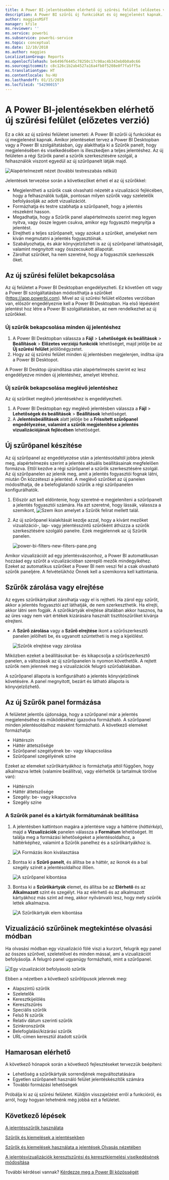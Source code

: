 ```yaml
---
title: A Power BI-jelentésekben elérhető új szűrési felület (előzetes verzió)
description: A Power BI szűrői új funkciókat és új megjelenést kapnak.
author: maggiesMSFT
manager: kfile
ms.reviewer: ''
ms.service: powerbi
ms.subservice: powerbi-service
ms.topic: conceptual
ms.date: 12/10/2018
ms.author: maggies
LocalizationGroup: Reports
ms.openlocfilehash: be6496f6445c78250c17c98ac4b343eb0b0a0c66
ms.sourcegitcommit: c8c126c1b2ab4527a16a4fb8f5208e0f7fa5ff5a
ms.translationtype: HT
ms.contentlocale: hu-HU
ms.lasthandoff: 01/15/2019
ms.locfileid: "54290015"
---
```

# <a name="the-new-filter-experience-in-power-bi-reports-preview"></a>A Power BI-jelentésekben elérhető új szűrési felület (előzetes verzió)

Ez a cikk az új szűrési felületet ismerteti: A Power BI szűrői új funkciókat és új megjelenést kapnak. Amikor jelentéseket tervez a Power BI Desktopban vagy a Power BI szolgáltatásban, úgy alakíthatja ki a Szűrők panelt, hogy megjelenésében és viselkedésében is illeszkedjen a teljes jelentéshez. Az új felületen a régi Szűrők panel a szűrők szerkesztésére szolgál, a felhasználók viszont egyedül az új szűrőpanelt látják majd. 
 
![Alapértelmezett nézet (további testreszabás nélkül)](media/power-bi-report-filter-preview/power-bi-filter-reading.png)

Jelentések tervezése során a következőket érheti el az új szűrőkkel:

- Megjelenítheti a szűrők csak olvasható nézetét a vizualizáció fejlécében, hogy a felhasználók tudják, pontosan milyen szűrők vagy szeletelők befolyásolják az adott vizualizációt.
- Formázhatja és testre szabhatja a szűrőpanelt, hogy a jelentés részeként hasson.
- Megadhatja, hogy a Szűrők panel alapértelmezés szerint meg legyen nyitva, vagy össze legyen csukva, amikor egy fogyasztó megnyitja a jelentést.
- Elrejtheti a teljes szűrőpanelt, vagy azokat a szűrőket, amelyeket nem kíván megmutatni a jelentés fogyasztóinak.
- Szabályozhatja, és akár könyvjelzőzheti is az új szűrőpanel láthatóságát, valamint megnyitott vagy összecsukott állapotát.
- Zárolhat szűrőket, ha nem szeretné, hogy a fogyasztók szerkesszék őket.

## <a name="turn-on-the-new-filter-experience"></a>Az új szűrési felület bekapcsolása 

Az új felületet a Power BI Desktopban engedélyezheti. Ez követően ott vagy a Power BI szolgáltatásban módosíthatja a szűrőket (https://app.powerbi.com). Mivel az új szűrési felület előzetes verzióban van, először engedélyeznie kell a Power BI Desktopban. Ha első lépésként jelentést hoz létre a Power BI szolgáltatásban, az nem rendelkezhet az új szűrőkkel.

### <a name="turn-on-new-filters-for-all-new-reports"></a>Új szűrők bekapcsolása minden új jelentéshez

1. A Power BI Desktopban válassza a **Fájl** > **Lehetőségek és beállítások** > **Beállítások** > **Előzetes verziójú funkciók** lehetőséget, majd jelölje be az **Új szűrési felület** jelölőnégyzetet. 
2. Hogy az új szűrési felület minden új jelentésben megjelenjen, indítsa újra a Power BI Desktopot.

A Power BI Desktop újraindítása után alapértelmezés szerint ez lesz engedélyezve minden új jelentéshez, amelyet létrehoz.  

### <a name="turn-on-new-filters-for-an-existing-report"></a>Új szűrők bekapcsolása meglévő jelentéshez

Az új szűrőket meglévő jelentésekhez is engedélyezheti.

1. A Power BI Desktopban egy meglévő jelentésben válassza a **Fájl** > **Lehetőségek és beállítások** > **Beállítások** lehetőséget.
2. A **Jelentésbeállítások** alatt jelölje be a **Frissített szűrőpanel engedélyezése, valamint a szűrők megjelenítése a jelentés vizualizációjának fejlécében** lehetőséget.

## <a name="build-the-new-filter-pane"></a>Új szűrőpanel készítése

Az új szűrőpanel az engedélyezése után a jelentésoldaltól jobbra jelenik meg, alapértelmezés szerint a jelentés aktuális beállításainak megfelelően formázva. Ettől kezdve a régi szűrőpanel a szűrők szerkesztésére szolgál. Az új szűrőpanelen az jelenik meg, amit a jelentés fogyasztói fognak látni, miután Ön közzéteszi a jelentést. A meglévő szűrőket az új panelen módosíthatja, de a belefoglalandó szűrők a régi szűrőpanelen konfigurálhatók.

1. Először azt kell eldöntenie, hogy szeretné-e megjeleníteni a szűrőpanelt a jelentés fogyasztói számára. Ha azt szeretné, hogy lássák, válassza a szemikont, ![Szem ikon](media/power-bi-report-filter-preview/power-bi-filter-off-eye-icon.png) amelyet a Szűrők felirat mellett talál.

2. Az új szűrőpanel kialakítását kezdje azzal, hogy a kívánt mezőket vizualizáció-, lap- vagy jelentésszintű szűrőként áthúzza a szűrők szerkesztésére szolgáló panelre. Ezek megjelennek az új Szűrők panelen.

    ![power-bi-filters-new-filters-pane.png](media/power-bi-report-filter-preview/power-bi-filters-new-filters-pane.png)

Amikor vizualizációt ad egy jelentésvászonhoz, a Power BI automatikusan hozzáad egy szűrőt a vizualizációban szereplő mezők mindegyikéhez. Ezeket az automatikus szűrőket a Power BI nem veszi fel a csak olvasható szűrők paneljére. A felvételükhöz Önnek kell a szemikonra kell kattintania.

 
## <a name="lock-or-hide-filters"></a>Szűrők zárolása vagy elrejtése

Az egyes szűrőkártyákat zárolhatja vagy el is rejtheti. Ha zárol egy szűrőt, akkor a jelentés fogyasztói azt láthatják, de nem szerkeszthetik. Ha elrejti, akkor látni sem fogják. A szűrőkártyák elrejtése általában akkor hasznos, ha az üres vagy nem várt értékek kizárására használt tisztítószűrőket kívánja elrejteni. 

- A **Szűrő zárolása** vagy a **Szűrő elrejtése** ikont a szűrőszerkesztő panelen jelölheti be, és ugyanott szüntetheti is meg a kijelölést.

   ![Szűrők elrejtése vagy zárolása](media/power-bi-report-filter-preview/power-bi-filter-hide-lock.gif)

Miközben ezeket a beállításokat be- és kikapcsolja a szűrőszerkesztő panelen, a változások az új szűrőpanelen is nyomon követhetők. A rejtett szűrők nem jelennek meg a vizualizációk felugró szűrőablakában.

A szűrőpanel állapota is konfigurálható a jelentés könyvjelzőinek követésére. A panel megnyitott, bezárt és látható állapota is könyvjelzőzhető.
 
## <a name="format-the-new-filters-pane"></a>Az új Szűrők panel formázása

A felületet jelentős újdonsága, hogy a szűrőpanel már a jelentés megjelenéséhez és működéséhez igazodva formázható. A szűrőpanel minden jelentésoldalhoz másként formázható. A következő elemeket formázhatja: 

- Háttérszín
- Háttér áttetszősége
- Szűrőpanel szegélyének be- vagy kikapcsolása
- Szűrőpanel szegélyének színe

Ezeket az elemeket szűrőkártyákhoz is formázhatja attól függően, hogy alkalmazva lettek (valamire beállítva), vagy elérhetők (a tartalmuk törölve van): 

- Háttérszín
- Háttér áttetszősége
- Szegély: be- vagy kikapcsolva
- Szegély színe

### <a name="set-the-format-for-the-filters-pane-and-cards"></a>A Szűrők panel és a kártyák formátumának beállítása

1. A jelentésben kattintson magára a jelentésre vagy a háttérre (*háttérkép*), majd a **Vizualizációk** panelen válassza a **Formátum** lehetőséget. 
    Itt találja meg a formázási lehetőségeket a jelentésoldalhoz, a háttérképhez, valamint a Szűrők panelhez és a szűrőkártyákhoz is.

    ![A Formázás ikon kiválasztása](media/power-bi-report-filter-preview/power-bi-filter-format.png)    

1. Bontsa ki a **Szűrő panelt**, és állítsa be a háttér, az ikonok és a bal szegély színét a jelentésoldalhoz illően.

    ![A szűrőpanel kibontása](media/power-bi-report-filter-preview/power-bi-filter-format-pane.png)

1. Bontsa ki a **Szűrőkártyák** elemet, és állítsa be az **Elérhető** és az **Alkalmazott** színt és szegélyt. Ha az elérhető és az alkalmazott kártyákhoz más színt ad meg, akkor nyilvánvaló lesz, hogy mely szűrők lettek alkalmazva. 
  
    ![A Szűrőkártyák elem kibontása](media/power-bi-report-filter-preview/power-bi-filter-format-card.png)

## <a name="view-filters-for-a-visual-in-reading-mode"></a>Vizualizáció szűrőinek megtekintése olvasási módban

Ha olvasási módban egy vizualizáció fölé viszi a kurzort, felugrik egy panel az összes szűrővel, szeletelővel és minden mással, ami a vizualizációt befolyásolja. A felugró panel ugyanúgy formázható, mint a szűrőpanel. 

![Egy vizualizációt befolyásoló szűrők](media/power-bi-report-filter-preview/power-bi-filter-per-visual.png)

Ebben a nézetben a következő szűrőtípusok jelennek meg: 
- Alapszintű szűrők
- Szeletelők
- Keresztkijelölés 
- Keresztszűrés
- Speciális szűrők
- Felső N szűrők
- Relatív dátum szerinti szűrők
- Szinkronszűrők
- Belefoglalási/kizárási szűrők
- URL-címen keresztül átadott szűrők

## <a name="coming-soon"></a>Hamarosan elérhető

A következő hónapok során a következő fejlesztéseket tervezzük beépíteni:
- Lehetőség a szűrőkártyák sorrendjének megváltoztatására
- Egyetlen szűrőpanelt használó felület jelentéskészítők számára 
- További formázási lehetőségek

Próbálja ki az új szűrési felületet. Küldjön visszajelzést erről a funkcióról, és arról, hogy hogyan tehetnénk még jobbá ezt a felületet. 

## <a name="next-steps"></a>Következő lépések
[A jelentésszűrők használata](consumer/end-user-report-filter.md)

[Szűrők és kiemelések a jelentésekben](power-bi-reports-filters-and-highlighting.md)

[Szűrők és kiemelések használata a jelentések Olvasás nézetében](consumer/end-user-reading-view.md)

[A jelentésvizualizációk keresztszűrési és keresztkiemelési viselkedésének módosítása](consumer/end-user-interactions.md)

További kérdései vannak? [Kérdezze meg a Power BI közösségét](http://community.powerbi.com/)

